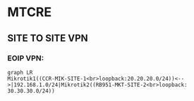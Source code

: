 # MTCRE
## SITE TO  SITE VPN
 ### EOIP VPN:
```mermaid
graph LR
Mikrotik1((CCR-MIK-SITE-1<br>loopback:20.20.20.0/24))<-->|192.168.1.0/24|Mikrotik2((RB951-MKT-SITE-2<br>loopback: 30.30.30.0/24))
```
